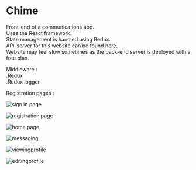 # Chime 

    
Front-end of a communications app.           
Uses the React framework.    
State management is handled using Redux.    
API-server for this website can be found [here.](https://github.com/lincolnChoy/MSA_PHASE_2_API)    
Website may feel slow sometimes as the back-end server is deployed with a free plan.    

Middleware :    
.Redux    
.Redux logger     

Registration pages :     

![sign in page](https://i.imgur.com/A9kgEUN.png)    
    
![registration page](https://i.imgur.com/7KkDvf9.png)       
    
![home page](https://i.imgur.com/D8IUQDF.png)          
    
![messaging](https://i.imgur.com/JDEgafj.png)   

![viewingprofile](https://i.imgur.com/TGCJvGl.png)
   
![editingprofile](https://i.imgur.com/ha5xTcs.png)    




